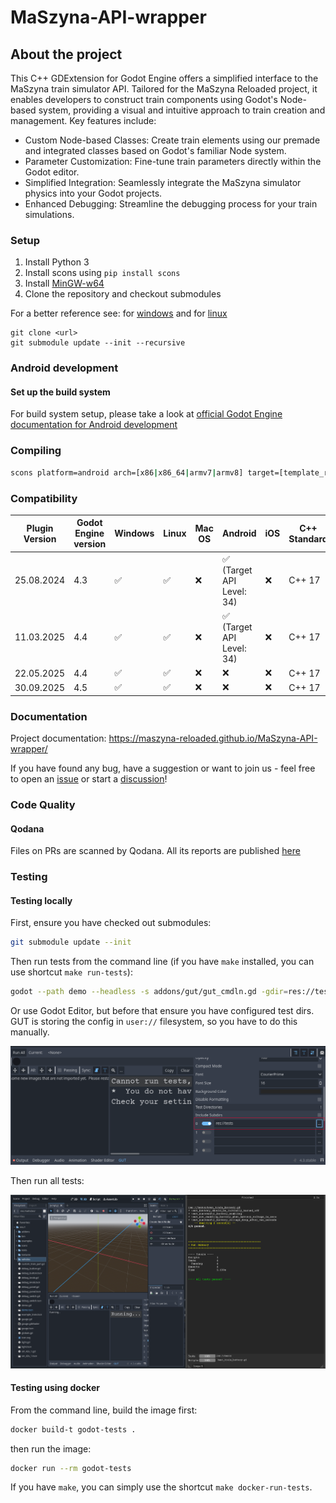 # MaSzyna-API-wrapper

## About the project

This C++ GDExtension for Godot Engine offers a simplified interface to the MaSzyna train simulator API. Tailored for the MaSzyna Reloaded project, it enables developers to construct train components using Godot's Node-based system, providing a visual and intuitive approach to train creation and management. Key features include:

- Custom Node-based Classes: Create train elements using our premade and integrated classes based on Godot's familiar Node system.
- Parameter Customization: Fine-tune train parameters directly within the Godot editor.
- Simplified Integration: Seamlessly integrate the MaSzyna simulator physics into your Godot projects.
- Enhanced Debugging: Streamline the debugging process for your train simulations.

### Setup

1. Install Python 3
2. Install scons using `pip install scons`
3. Install [MinGW-w64](https://mingw-w64.org/)
4. Clone the repository and checkout submodules

For a better reference see: for [windows](https://docs.godotengine.org/en/4.3/contributing/development/compiling/compiling_for_windows.html) and for [linux](https://docs.godotengine.org/en/4.3/contributing/development/compiling/compiling_for_linuxbsd.html)

```
git clone <url>
git submodule update --init --recursive
```

### Android development
#### Set up the build system   
For build system setup,
please take a look at [official Godot Engine documentation for Android development](https://docs.godotengine.org/en/4.3/tutorials/export/exporting_for_android.html)
### Compiling
```bash
scons platform=android arch=[x86|x86_64|armv7|armv8] target=[template_release|template_debug]
```
### Compatibility

| Plugin Version | Godot Engine version | Windows | Linux | Mac OS | Android                  | iOS | C++ Standard | MaSzyna Version |
|----------------|----------------------|---------|-------|--------|--------------------------|-----|--------------|-----------------|
| 25.08.2024     | 4.3                  | ✅       | ✅     | ❌      | ✅ (Target API Level: 34) | ❌   | C++ 17       | 24.06           |
| 11.03.2025     | 4.4                  | ✅       | ✅     | ❌      | ✅ (Target API Level: 34) | ❌   | C++ 17       | 24.06           |
| 22.05.2025     | 4.4                  | ✅       | ✅     | ❌      | ❌                        | ❌   | C++ 17       | 24.06           |
| 30.09.2025     | 4.5                  | ✅       | ✅     | ❌      | ❌                        | ❌   | C++ 17       | 24.06           |
### Documentation 

Project documentation: https://maszyna-reloaded.github.io/MaSzyna-API-wrapper/

If you have found any bug, have a suggestion or want to join us - feel free to open an [issue](https://github.com/MaSzyna-Reloaded/MaSzyna-API-wrapper/issues) or start a [discussion](https://github.com/MaSzyna-Reloaded/MaSzyna-API-wrapper/discussions)!

### Code Quality

#### Qodana
Files on PRs are scanned by Qodana. All its reports are published [here](https://qodana.cloud/projects/ARjJ6)

### Testing

#### Testing locally

First, ensure you have checked out submodules:

```bash
git submodule update --init
```

Then run tests from the command line (if you have `make` installed, you can use shortcut `make run-tests`):

```bash
godot --path demo --headless -s addons/gut/gut_cmdln.gd -gdir=res://tests/ -gexit
```


Or use Godot Editor, but before that ensure you have configured test dirs.
GUT is storing the config in `user://` filesystem, so you have to do this manually.

![Godot GUT Configuration](docs/assets/gut-gui-tests-config.png)

Then run all tests:

![Godot GUT Running Tests](docs/assets/gut-gui-tests-running.png)


#### Testing using docker

From the command line, build the image first:

```bash
docker build-t godot-tests .
```

then run the image:

```bash
docker run --rm godot-tests
```

If you have `make`, you can simply use the shortcut `make docker-run-tests`.
